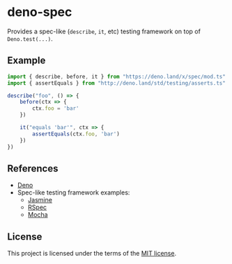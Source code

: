# deno-spec

Provides a spec-like (`describe`, `it`, etc) testing framework on top of `Deno.test(...)`.

## Example

```js
import { describe, before, it } from "https://deno.land/x/spec/mod.ts"
import { assertEquals } from "http://deno.land/std/testing/asserts.ts"

describe("foo", () => {
    before(ctx => {
        ctx.foo = 'bar'
    })

    it("equals 'bar'", ctx => {
        assertEquals(ctx.foo, 'bar')
    })
})
```

## References

* [Deno](https://deno.land/)
* Spec-like testing framework examples:
  - [Jasmine](https://jasmine.github.io/)
  - [RSpec](https://rspec.info/)
  - [Mocha](https://mochajs.org/)

## License

This project is licensed under the terms of the [MIT license](LICENSE.txt).

